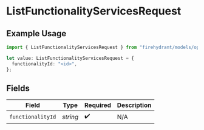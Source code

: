 # ListFunctionalityServicesRequest

## Example Usage

```typescript
import { ListFunctionalityServicesRequest } from "firehydrant/models/operations";

let value: ListFunctionalityServicesRequest = {
  functionalityId: "<id>",
};
```

## Fields

| Field              | Type               | Required           | Description        |
| ------------------ | ------------------ | ------------------ | ------------------ |
| `functionalityId`  | *string*           | :heavy_check_mark: | N/A                |
